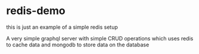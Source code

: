 # redis-demo
this is just an example of a simple redis setup

A very simple graphql server with simple CRUD operations
which uses redis to cache data and mongodb to store data
on the database